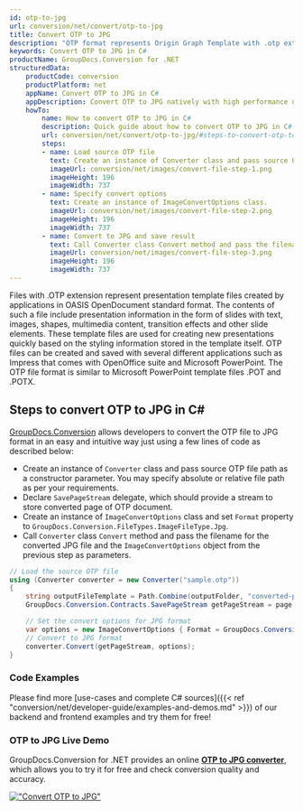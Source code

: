 ```yaml
---
id: otp-to-jpg
url: conversion/net/convert/otp-to-jpg
title: Convert OTP to JPG
description: "OTP format represents Origin Graph Template with .otp extension. Learn how to convert OTP to JPG file programmatically in C# language using GroupDocs.Conversion for .NET library."
keywords: Convert OTP to JPG in C#
productName: GroupDocs.Conversion for .NET
structuredData:
    productCode: conversion
    productPlatform: net
    appName: Convert OTP to JPG in C#
    appDescription: Convert OTP to JPG natively with high performance using C# language and server side GroupDocs.Conversion for .NET APIs, without the use of any software like Microsoft or Open Office.
    howTo:
        name: How to convert OTP to JPG in C# 
        description: Quick guide about how to convert OTP to JPG in C# with high performance and accuracy.
        url: conversion/net/convert/otp-to-jpg/#steps-to-convert-otp-to-jpg-in-c
        steps:
        - name: Load source OTP file 
          text: Create an instance of Converter class and pass source OTP file path as a constructor parameter. You may specify absolute or relative file path as per your requirements. 
          imageUrl: conversion/net/images/convert-file-step-1.png
          imageHeight: 196
          imageWidth: 737
        - name: Specify convert options 
          text: Create an instance of ImageConvertOptions class.
          imageUrl: conversion/net/images/convert-file-step-2.png
          imageHeight: 196
          imageWidth: 737
        - name: Convert to JPG and save result 
          text: Call Converter class Convert method and pass the filename for the converted HTML file and the ImageConvertOptions object from the previous step as parameters.
          imageUrl: conversion/net/images/convert-file-step-3.png
          imageHeight: 196
          imageWidth: 737
---
```


Files with .OTP extension represent presentation template files created by applications in OASIS OpenDocument standard format. The contents of such a file include presentation information in the form of slides with text, images, shapes, multimedia content, transition effects and other slide elements. These template files are used for creating new presentations quickly based on the styling information stored in the template itself. OTP files can be created and saved with several different applications such as Impress that comes with OpenOffice suite and Microsoft PowerPoint. The OTP file format is similar to Microsoft PowerPoint template files .POT and .POTX.

## Steps to convert OTP to JPG in C#

[GroupDocs.Conversion](https://products.groupdocs.com/conversion/net) allows developers to convert the OTP file to JPG format in an easy and intuitive way just using a few lines of code as described below:

* Create an instance of `Converter` class and pass source OTP file path as a constructor parameter. You may specify absolute or relative file path as per your requirements. 
* Declare `SavePageStream` delegate, which should provide a stream to store converted page of OTP document.
* Create an instance of `ImageConvertOptions` class and set `Format` property to `GroupDocs.Conversion.FileTypes.ImageFileType.Jpg`.
* Call `Converter` class `Convert` method and pass the filename for the converted JPG file and the `ImageConvertOptions` object from the previous step as parameters.

```csharp
// Load the source OTP file
using (Converter converter = new Converter("sample.otp"))
{
    string outputFileTemplate = Path.Combine(outputFolder, "converted-page-{0}.jpg");
    GroupDocs.Conversion.Contracts.SavePageStream getPageStream = page => new FileStream(string.Format(outputFileTemplate, page), FileMode.Create);

    // Set the convert options for JPG format
    var options = new ImageConvertOptions { Format = GroupDocs.Conversion.FileTypes.ImageFileType.Jpg };   
    // Convert to JPG format
    converter.Convert(getPageStream, options);
}
```

### Code Examples

Please find more [use-cases and complete C# sources]({{< ref "conversion/net/developer-guide/examples-and-demos.md" >}}) of our backend and frontend examples and try them for free!

### OTP to JPG Live Demo

GroupDocs.Conversion for .NET provides an online [**OTP to JPG converter**](https://products.groupdocs.app/conversion/otp-to-jpg), which allows you to try it for free and check conversion quality and accuracy.

[!["Convert OTP to JPG"](conversion/net/images/convert-to-jpg/convert-otp-to-jpg.png)](https://products.groupdocs.app/conversion/otp-to-jpg)